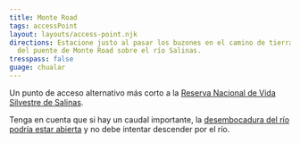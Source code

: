 ```yaml
---
title: Monte Road
tags: accessPoint
layout: layouts/access-point.njk
directions: Estacione justo al pasar los buzones en el camino de tierra al norte
  del puente de Monte Road sobre el río Salinas.
tresspass: false
guage: chualar
---
```


Un punto de acceso alternativo más corto a la [Reserva Nacional de Vida Silvestre de Salinas](srnwr).

Tenga en cuenta que si hay un caudal importante, la [desembocadura del río podría estar abierta](/overview/safety#breach) y no debe intentar descender por el río.
